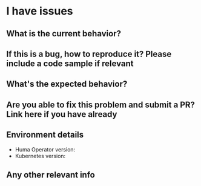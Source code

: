 # I have issues

## What is the current behavior?


## If this is a bug, how to reproduce it? Please include a code sample if relevant


## What's the expected behavior?


## Are you able to fix this problem and submit a PR? Link here if you have already


## Environment details

* Huma Operator version:
* Kubernetes version:

## Any other relevant info
